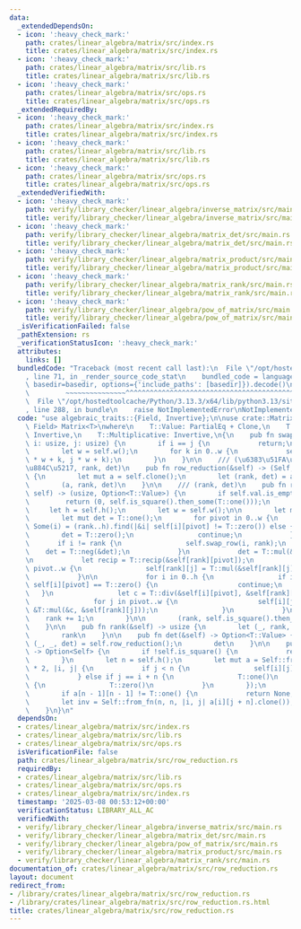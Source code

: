 ```yaml
---
data:
  _extendedDependsOn:
  - icon: ':heavy_check_mark:'
    path: crates/linear_algebra/matrix/src/index.rs
    title: crates/linear_algebra/matrix/src/index.rs
  - icon: ':heavy_check_mark:'
    path: crates/linear_algebra/matrix/src/lib.rs
    title: crates/linear_algebra/matrix/src/lib.rs
  - icon: ':heavy_check_mark:'
    path: crates/linear_algebra/matrix/src/ops.rs
    title: crates/linear_algebra/matrix/src/ops.rs
  _extendedRequiredBy:
  - icon: ':heavy_check_mark:'
    path: crates/linear_algebra/matrix/src/index.rs
    title: crates/linear_algebra/matrix/src/index.rs
  - icon: ':heavy_check_mark:'
    path: crates/linear_algebra/matrix/src/lib.rs
    title: crates/linear_algebra/matrix/src/lib.rs
  - icon: ':heavy_check_mark:'
    path: crates/linear_algebra/matrix/src/ops.rs
    title: crates/linear_algebra/matrix/src/ops.rs
  _extendedVerifiedWith:
  - icon: ':heavy_check_mark:'
    path: verify/library_checker/linear_algebra/inverse_matrix/src/main.rs
    title: verify/library_checker/linear_algebra/inverse_matrix/src/main.rs
  - icon: ':heavy_check_mark:'
    path: verify/library_checker/linear_algebra/matrix_det/src/main.rs
    title: verify/library_checker/linear_algebra/matrix_det/src/main.rs
  - icon: ':heavy_check_mark:'
    path: verify/library_checker/linear_algebra/matrix_product/src/main.rs
    title: verify/library_checker/linear_algebra/matrix_product/src/main.rs
  - icon: ':heavy_check_mark:'
    path: verify/library_checker/linear_algebra/matrix_rank/src/main.rs
    title: verify/library_checker/linear_algebra/matrix_rank/src/main.rs
  - icon: ':heavy_check_mark:'
    path: verify/library_checker/linear_algebra/pow_of_matrix/src/main.rs
    title: verify/library_checker/linear_algebra/pow_of_matrix/src/main.rs
  _isVerificationFailed: false
  _pathExtension: rs
  _verificationStatusIcon: ':heavy_check_mark:'
  attributes:
    links: []
  bundledCode: "Traceback (most recent call last):\n  File \"/opt/hostedtoolcache/Python/3.13.3/x64/lib/python3.13/site-packages/onlinejudge_verify/documentation/build.py\"\
    , line 71, in _render_source_code_stat\n    bundled_code = language.bundle(stat.path,\
    \ basedir=basedir, options={'include_paths': [basedir]}).decode()\n          \
    \         ~~~~~~~~~~~~~~~^^^^^^^^^^^^^^^^^^^^^^^^^^^^^^^^^^^^^^^^^^^^^^^^^^^^^^^^^^^^^^^^^^\n\
    \  File \"/opt/hostedtoolcache/Python/3.13.3/x64/lib/python3.13/site-packages/onlinejudge_verify/languages/rust.py\"\
    , line 288, in bundle\n    raise NotImplementedError\nNotImplementedError\n"
  code: "use algebraic_traits::{Field, Invertive};\n\nuse crate::Matrix;\n\nimpl<T:\
    \ Field> Matrix<T>\nwhere\n    T::Value: PartialEq + Clone,\n    T::Additive:\
    \ Invertive,\n    T::Multiplicative: Invertive,\n{\n    pub fn swap_row(&mut self,\
    \ i: usize, j: usize) {\n        if i == j {\n            return;\n        }\n\
    \        let w = self.w();\n        for k in 0..w {\n            self.val.swap(i\
    \ * w + k, j * w + k);\n        }\n    }\n\n    /// (\u6383\u51FA\u3057\u5F8C\u306E\
    \u884C\u5217, rank, det)\n    pub fn row_reduction(&self) -> (Self, usize, Option<T::Value>)\
    \ {\n        let mut a = self.clone();\n        let (rank, det) = a.row_reduction_inplace();\n\
    \        (a, rank, det)\n    }\n\n    /// (rank, det)\n    pub fn row_reduction_inplace(&mut\
    \ self) -> (usize, Option<T::Value>) {\n        if self.val.is_empty() {\n   \
    \         return (0, self.is_square().then_some(T::one()));\n        }\n\n   \
    \     let h = self.h();\n        let w = self.w();\n\n        let mut rank = 0;\n\
    \        let mut det = T::one();\n        for pivot in 0..w {\n            let\
    \ Some(i) = (rank..h).find(|&i| self[i][pivot] != T::zero()) else {\n        \
    \        det = T::zero();\n                continue;\n            };\n\n     \
    \       if i != rank {\n                self.swap_row(i, rank);\n            \
    \    det = T::neg(&det);\n            }\n            det = T::mul(&det, &self[rank][pivot]);\n\
    \n            let recip = T::recip(&self[rank][pivot]);\n            for j in\
    \ pivot..w {\n                self[rank][j] = T::mul(&self[rank][j], &recip);\n\
    \            }\n\n            for i in 0..h {\n                if i == rank ||\
    \ self[i][pivot] == T::zero() {\n                    continue;\n             \
    \   }\n                let c = T::div(&self[i][pivot], &self[rank][pivot]);\n\
    \                for j in pivot..w {\n                    self[i][j] = T::sub(&self[i][j],\
    \ &T::mul(&c, &self[rank][j]));\n                }\n            }\n\n        \
    \    rank += 1;\n        }\n\n        (rank, self.is_square().then_some(det))\n\
    \    }\n\n    pub fn rank(&self) -> usize {\n        let (_, rank, _) = self.row_reduction();\n\
    \        rank\n    }\n\n    pub fn det(&self) -> Option<T::Value> {\n        let\
    \ (_, _, det) = self.row_reduction();\n        det\n    }\n\n    pub fn inv(&self)\
    \ -> Option<Self> {\n        if !self.is_square() {\n            return None;\n\
    \        }\n        let n = self.h();\n        let mut a = Self::from_fn(n, n\
    \ * 2, |i, j| {\n            if j < n {\n                self[i][j].clone()\n\
    \            } else if j == i + n {\n                T::one()\n            } else\
    \ {\n                T::zero()\n            }\n        });\n        a.row_reduction_inplace();\n\
    \        if a[n - 1][n - 1] != T::one() {\n            return None;\n        }\n\
    \        let inv = Self::from_fn(n, n, |i, j| a[i][j + n].clone());\n        Some(inv)\n\
    \    }\n}\n"
  dependsOn:
  - crates/linear_algebra/matrix/src/index.rs
  - crates/linear_algebra/matrix/src/lib.rs
  - crates/linear_algebra/matrix/src/ops.rs
  isVerificationFile: false
  path: crates/linear_algebra/matrix/src/row_reduction.rs
  requiredBy:
  - crates/linear_algebra/matrix/src/lib.rs
  - crates/linear_algebra/matrix/src/ops.rs
  - crates/linear_algebra/matrix/src/index.rs
  timestamp: '2025-03-08 00:53:12+00:00'
  verificationStatus: LIBRARY_ALL_AC
  verifiedWith:
  - verify/library_checker/linear_algebra/inverse_matrix/src/main.rs
  - verify/library_checker/linear_algebra/matrix_det/src/main.rs
  - verify/library_checker/linear_algebra/pow_of_matrix/src/main.rs
  - verify/library_checker/linear_algebra/matrix_product/src/main.rs
  - verify/library_checker/linear_algebra/matrix_rank/src/main.rs
documentation_of: crates/linear_algebra/matrix/src/row_reduction.rs
layout: document
redirect_from:
- /library/crates/linear_algebra/matrix/src/row_reduction.rs
- /library/crates/linear_algebra/matrix/src/row_reduction.rs.html
title: crates/linear_algebra/matrix/src/row_reduction.rs
---
```

